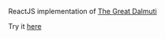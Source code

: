 ReactJS implementation of [The Great Dalmuti](https://en.wikipedia.org/wiki/The_Great_Dalmuti)

Try it [here](https://dalmuti.appspot.com/)
